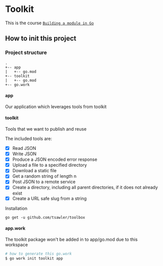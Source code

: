 # Toolkit

This is the course [`Building a module in Go`](https://www.udemy.com/course/building-a-module-in-go-golang/learn/lecture/32938420#overview)

## How to init this project

### Project structure

```
.
+-- app
|   +-- go.mod
+-- toolkit
|   +-- go.mod
+-- go.work
```

#### app

Our application which leverages tools from toolkit

#### toolkit

Tools that we want to publish and reuse

The included tools are:

- [X] Read JSON
- [X] Write JSON
- [X] Produce a JSON encoded error response
- [X] Upload a file to a specified directory
- [X] Download a static file
- [X] Get a random string of length n
- [X] Post JSON to a remote service 
- [X] Create a directory, including all parent directories, if it does not already exist
- [X] Create a URL safe slug from a string

Installation

`go get -u github.com/tsawler/toolbox`

#### app.work

The toolkit package won't be added in to app/go.mod due to this workspace

```bash
# how to generate this go.work
$ go work init toolkit app
```
